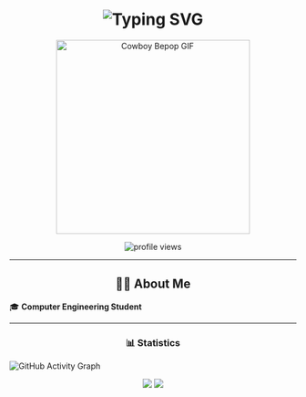 <h1 align="center">
  <img src="https://readme-typing-svg.demolab.com?font=Fira+Code&pause=1000&center=true&vCenter=true&width=435&color=00FF00&lines=Hi+there+%F0%9F%91%8B%2C+I'm+Kobos" alt="Typing SVG" />
</h1>

<p align="center">
  <img src="https://media0.giphy.com/media/v1.Y2lkPTc5MGI3NjExMGRhZGxzY2trejk3MGxjOTltZXY3dGwwcDlzNmt5Mm1mNWhpaTljcCZlcD12MV9pbnRlcm5hbF9naWZfYnlfaWQmY3Q9Zw/11KzOet1ElBDz2/giphy.gif" width="340" alt="Cowboy Bepop GIF" />
</p>

<p align="center">
  <img src="https://komarev.com/ghpvc/?username=kcodebos&label=Visitors&color=orange&style=flat-square" alt="profile views"/>
</p>

---

<h2 align="center">👩‍💻 About Me</h2>

🎓 **Computer Engineering Student**

---

<h3 align="center">📊 Statistics</h3>

![GitHub Activity Graph](https://github-readme-activity-graph.vercel.app/graph?username=Kobos&theme=chartreuse-dark)

<p align="center">
  <img src="https://github-readme-stats.vercel.app/api?username=kodebos&show_icons=true&theme=chartreuse-dark" />
  <img src="https://github-readme-stats.vercel.app/api/top-langs/?username=kodebos&layout=compact&theme=chartreuse-dark" />
</p>
